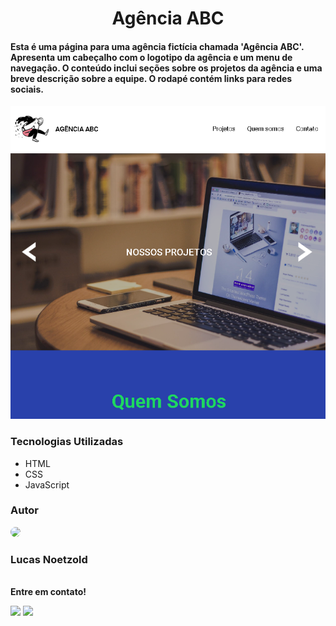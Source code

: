 <h1 align="center">Agência ABC</h1>

#### Esta é uma página para uma agência fictícia chamada 'Agência ABC'. Apresenta um cabeçalho com o logotipo da agência e um menu de navegação. O conteúdo inclui seções sobre os projetos da agência e uma breve descrição sobre a equipe. O rodapé contém links para redes sociais.

<img src="./src/images/capa.png">

### Tecnologias Utilizadas
- HTML
- CSS
- JavaScript
  
### Autor
<a href="https://avatars.githubusercontent.com/u/146045369?v=4">
 <img style="border-radius: 50%;" src="https://avatars.githubusercontent.com/u/146045369?v=4" width="90px;"/>
 <br/>
</a>
 <h3>Lucas Noetzold</h3>
 <br/>
 <b>Entre em contato!</b>

<a href="https://www.instagram.com/lucas_noetzold/" target="_blank"><img src="https://img.shields.io/badge/-Instagram-%23E4405F?style=for-the-badge&logo=instagram&logoColor=white" target="_blank"></a>
<a href="https://www.linkedin.com/in/lucas-noetzold-4b856a263/" target="_blank"><img src="https://img.shields.io/badge/-LinkedIn-%230077B5?style=for-the-badge&logo=linkedin&logoColor=white" target="_blank"></a>